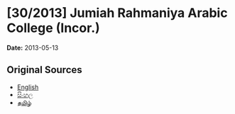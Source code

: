 # [30/2013] Jumiah Rahmaniya Arabic College (Incor.)

**Date:** 2013-05-13

## Original Sources

- [English](https://documents.gov.lk/view/bills/2013/5/30-2013_E.pdf)
- [සිංහල](https://documents.gov.lk/view/bills/2013/5/30-2013_S.pdf)
- [தமிழ்](https://documents.gov.lk/view/bills/2013/5/30-2013_T.pdf)
